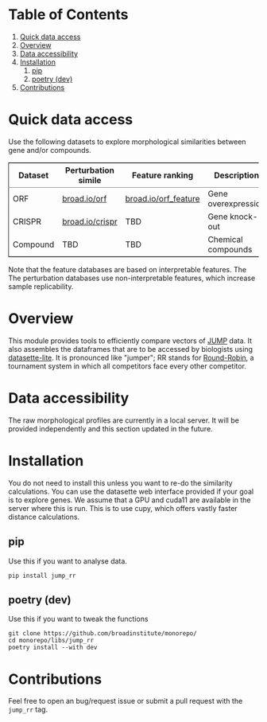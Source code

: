 
# Table of Contents

1.  [Quick data access](#org576d10a)
2.  [Overview](#org0f22c5e)
3.  [Data accessibility](#org69be4a3)
4.  [Installation](#org539a3ea)
    1.  [pip](#org4a64c80)
    2.  [poetry (dev)](#org76d8a20)
5.  [Contributions](#orgf86efb7)



<a id="org576d10a"></a>

# Quick data access

Use the following datasets to explore morphological similarities between gene and/or compounds.

<table border="2" cellspacing="0" cellpadding="6" rules="groups" frame="hsides">


<colgroup>
<col  class="org-left" />

<col  class="org-left" />

<col  class="org-left" />

<col  class="org-left" />
</colgroup>
<thead>
<tr>
<th scope="col" class="org-left">Dataset</th>
<th scope="col" class="org-left">Perturbation simile</th>
<th scope="col" class="org-left">Feature ranking</th>
<th scope="col" class="org-left">Description</th>
</tr>
</thead>

<tbody>
<tr>
<td class="org-left">ORF</td>
<td class="org-left"><a href="https://broad.io/orf">broad.io/orf</a></td>
<td class="org-left"><a href="https://broad.io/orf_feature">broad.io/orf_feature</a></td>
<td class="org-left">Gene overexpression</td>
</tr>


<tr>
<td class="org-left">CRISPR</td>
<td class="org-left"><a href="https://broad.io/crispr">broad.io/crispr</a></td>
<td class="org-left">TBD</td>
<td class="org-left">Gene knock-out</td>
</tr>


<tr>
<td class="org-left">Compound</td>
<td class="org-left">TBD</td>
<td class="org-left">TBD</td>
<td class="org-left">Chemical compounds</td>
</tr>
</tbody>
</table>

Note that the feature databases are based on interpretable features. The The perturbation databases use non-interpretable features, which increase sample replicability.


<a id="org0f22c5e"></a>

# Overview

This module provides tools to efficiently compare vectors of [JUMP](https://jump-cellpainting.broadinstitute.org/) data. It also assembles the dataframes that are to be accessed by biologists using [datasette-lite](https://github.com/simonw/datasette-lite). It is pronounced like "jumper"; RR stands for [Round-Robin](https://en.wikipedia.org/wiki/Round-robin_tournament), a tournament system in which all competitors face every other competitor.


<a id="org69be4a3"></a>

# Data accessibility

The raw morphological profiles are currently in a local server. It will be provided independently and this section updated in the future.


<a id="org539a3ea"></a>

# Installation

You do not need to install this unless you want to re-do the similarity calculations. You can use the datasette web interface provided if your goal is to explore genes. We assume that a GPU and cuda11 are available in the server where this is run. This is to use cupy, which offers vastly faster distance calculations.


<a id="org4a64c80"></a>

## pip

Use this if you want to analyse data.

    pip install jump_rr


<a id="org76d8a20"></a>

## poetry (dev)

Use this if you want to tweak the functions

    git clone https://github.com/broadinstitute/monorepo/
    cd monorepo/libs/jump_rr
    poetry install --with dev


<a id="orgf86efb7"></a>

# Contributions

Feel free to open an bug/request issue or submit a pull request with the `jump_rr` tag.


